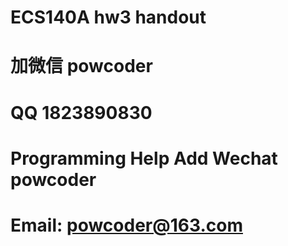 # ECS140A hw3 handout
# 加微信 powcoder

# QQ 1823890830

# Programming Help Add Wechat powcoder

# Email: powcoder@163.com

